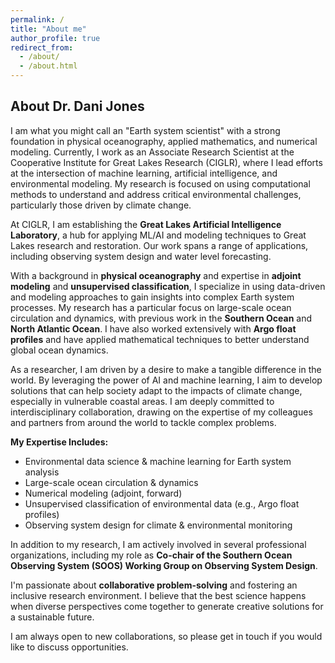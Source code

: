 ```yaml
---
permalink: /
title: "About me"
author_profile: true
redirect_from: 
  - /about/
  - /about.html
---
```


## About Dr. Dani Jones

I am what you might call an "Earth system scientist" with a strong foundation in physical oceanography, applied mathematics, and numerical modeling. Currently, I work as an Associate Research Scientist at the Cooperative Institute for Great Lakes Research (CIGLR), where I lead efforts at the intersection of machine learning, artificial intelligence, and environmental modeling. My research is focused on using computational methods to understand and address critical environmental challenges, particularly those driven by climate change. 

At CIGLR, I am establishing the **Great Lakes Artificial Intelligence Laboratory**, a hub for applying ML/AI and modeling techniques to Great Lakes research and restoration. Our work spans a range of applications, including observing system design and water level forecasting.

With a background in **physical oceanography** and expertise in **adjoint modeling** and **unsupervised classification**, I specialize in using data-driven and modeling approaches to gain insights into complex Earth system processes. My research has a particular focus on large-scale ocean circulation and dynamics, with previous work in the **Southern Ocean** and **North Atlantic Ocean**. I have also worked extensively with **Argo float profiles** and have applied mathematical techniques to better understand global ocean dynamics.

As a researcher, I am driven by a desire to make a tangible difference in the world. By leveraging the power of AI and machine learning, I aim to develop solutions that can help society adapt to the impacts of climate change, especially in vulnerable coastal areas. I am deeply committed to interdisciplinary collaboration, drawing on the expertise of my colleagues and partners from around the world to tackle complex problems.

**My Expertise Includes:**
- Environmental data science & machine learning for Earth system analysis
- Large-scale ocean circulation & dynamics
- Numerical modeling (adjoint, forward)
- Unsupervised classification of environmental data (e.g., Argo float profiles)
- Observing system design for climate & environmental monitoring

In addition to my research, I am actively involved in several professional organizations, including my role as **Co-chair of the Southern Ocean Observing System (SOOS) Working Group on Observing System Design**.

I'm passionate about **collaborative problem-solving** and fostering an inclusive research environment. I believe that the best science happens when diverse perspectives come together to generate creative solutions for a sustainable future.

I am always open to new collaborations, so please get in touch if you would like to discuss opportunities.
